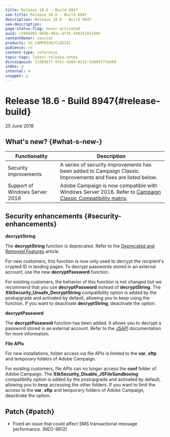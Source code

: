 ```yaml
---
title: Release 18.6 - Build 8947
seo-title: Release 18.6 - Build 8947
description: Release 18.6 - Build 8947
seo-description: 
page-status-flag: never-activated
uuid: c5994d92-969b-40ac-bf35-449341b51406
contentOwner: sauviat
products: SG_CAMPAIGN/CLASSIC
audience: rn
content-type: reference
topic-tags: latest-release-notes
discoiquuid: 11d03b77-031c-4589-8213-52894777e668
index: y
internal: n
snippet: y
---
```


# Release 18.6 - Build 8947{#release-build}

25 June 2018

## What's new? {#what-s-new-}

<table> 
 <thead> 
  <tr> 
   <th> Functionality<br /> </th> 
   <th> Description<br /> </th> 
  </tr> 
 </thead> 
 <tbody> 
  <tr> 
   <td> Security improvements<br /> </td> 
   <td> A series of security improvements has been added to Campaign Classic. Improvements and fixes are listed below.<br /> </td> 
  </tr> 
  <tr> 
   <td> Support of Windows Server 2016<br /> </td> 
   <td> Adobe Campaign is now compatible with Windows Server 2016. Refer to <a href="https://helpx.adobe.com/campaign/kb/compatibility-matrix.md">Campaign Classic Compatibility matrix</a>.<br /> </td> 
  </tr> 
 </tbody> 
</table>

## Security enhancements {#security-enhancements}

**decryptString**

The **decryptString** function is deprecated. Refer to the [Deprecated and Removed Features](https://helpx.adobe.com/campaign/kb/deprecated-and-removed-features.md) article.

For new customers, this function is now only used to decrypt the recipient's crypted ID in landing pages. To decrypt passwords stored in an external account, use the new **decryptPassword** function.

For existing customers, the behavior of this function is not changed but we recommend that you use **decryptPassword** instead of **decryptString**. The **XtkSecurity_Unsafe_DecryptString** compatibility option is added by the postupgrade and activated by default, allowing you to keep using the function. If you want to deactivate **decryptString**, deactivate the option.

**decryptPassword**

The **decryptPassword** function has been added. It allows you to decrypt a password stored in an external account. Refer to the [JSAPI](https://helpx.adobe.com/campaign/kb/compatibility-matrix.md) documentation for more information.

**File APIs**

For new installations, folder access via file APIs is limited to the **var**, **sftp** and temporary folders of Adobe Campaign.

For existing customers, file APIs can no longer access the **conf** folder of Adobe Campaign. The **XtkSecurity_Disable_JSFileSandboxing** compatibility option is added by the postupgrade and activated by default, allowing you to keep accessing the other folders. If you want to limit the access to the **var**, **sftp** and temporary folders of Adobe Campaign, deactivate the option.

## Patch {#patch}

* Fixed an issue that could affect SMS transactional message performance. (NEO-9812)

